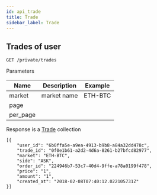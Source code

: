 ```yaml
---
id: api_trade
title: Trade
sidebar_label: Trade
---
```


## Trades of user


```
GET /private/trades
```

Parameters

Name | Description | Example
---- | --- | ---
market | market name | ETH-BTC
page | | |
per_page | | |

Response is a [Trade](/docs/data_structs.html#trade) collection

```
[{
    "user_id": "6b0ffa5e-a9ea-4913-b9b8-a84a32dd478c",
    "trade_id": "0f0e1b61-a2d2-4d6a-8261-b27bfcd82977",
    "market": "ETH-BTC",
    "side": "ASK",
    "order_id": "224946b7-53c7-40d4-9ffe-a78a0199f478",
    "price": "1",
    "amount": "1",
    "created_at": "2018-02-08T07:40:12.022105731Z"
}]
```